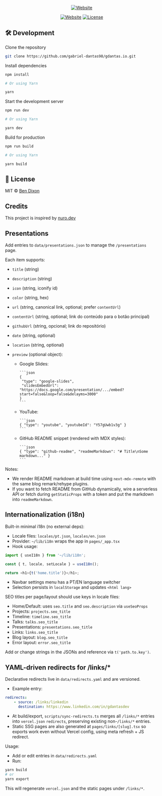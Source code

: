 <div align="center">

<a target="_blank" href="https://gdantas.com.br">
    <img alt='Website' src="./public/home-print.jpeg" />
</a>

[![Website](https://img.shields.io/badge/%20%F0%9F%8F%A1%20website-0072ff.svg?longCache=true&style=for-the-badge)](https://gdantas.com.br)
[![License](https://img.shields.io/badge/-mit-red.svg?longCache=true&style=for-the-badge)](https://github.com/tdemapp/website/blob/master/LICENSE)

</div>

## 🛠 Development

Clone the repository

```zsh
git clone https://github.com/gabriel-dantas98/gdantas.io.git
```

Install dependencies

```zsh
npm install

# Or using Yarn

yarn
```

Start the development server

```zsh
npm run dev

# Or using Yarn

yarn dev
```

Build for production

```zsh
npm run build

# Or using Yarn

yarn build
```

## 📄 License

MIT © [Ben Dixon](https://github.com/gabriel-dantas98/gdantas.io/blob/main/LICENSE)

## Credits

This project is inspired by [nuro.dev](https://github.com/NuroDev/nuro.dev)

## Presentations

Add entries to `data/presentations.json` to manage the `/presentations` page.

Each item supports:

-   `title` (string)
-   `description` (string)
-   `icon` (string, iconify id)
-   `color` (string, hex)
-   `url` (string, canonical link, optional; prefer `contentUrl`)
-   `contentUrl` (string, optional; link do conteúdo para o botão principal)
-   `githubUrl` (string, opcional; link do repositório)
-   `date` (string, optional)
-   `location` (string, optional)
-   `preview` (optional object):

    -   Google Slides:

            ```json
            {
             "type": "google-slides",
             "slidesEmbedUrl": "https://docs.google.com/presentation/.../embed?start=false&loop=false&delayms=3000"
            }
            ```

    -   YouTube:

            ```json
            { "type": "youtube", "youtubeId": "Y57gUwb1v3g" }
            ```

    -   GitHub README snippet (rendered with MDX styles):

            ```json
            { "type": "github-readme", "readmeMarkdown": "# Title\nSome markdown..." }
            ```

Notes:

-   We render README markdown at build time using `next-mdx-remote` with the same blog remark/rehype plugins.
-   If you want to fetch README from GitHub dynamically, wire a serverless API or fetch during `getStaticProps` with a token and put the markdown into `readmeMarkdown`.

## Internationalization (i18n)

Built-in minimal i18n (no external deps):

-   Locale files: `locales/pt.json`, `locales/en.json`
-   Provider: `~/lib/i18n` wraps the app in `pages/_app.tsx`
-   Hook usage:

```ts
import { useI18n } from '~/lib/i18n';

const { t, locale, setLocale } = useI18n();

return <h1>{t('home.title')}</h1>;
```

-   Navbar settings menu has a PT/EN language switcher
-   Selection persists in `localStorage` and updates `<html lang>`

SEO titles per page/layout should use keys in locale files:

-   Home/Default: uses `seo.title` and `seo.description` via `useSeoProps`
-   Projects: `projects.seo_title`
-   Timeline: `timeline.seo_title`
-   Talks: `talks.seo_title`
-   Presentations: `presentations.seo_title`
-   Links: `links.seo_title`
-   Blog layout: `blog.seo_title`
-   Error layout: `error.seo_title`

Add or change strings in the JSONs and reference via `t('path.to.key')`.

## YAML-driven redirects for /links/\*

Declarative redirects live in `data/redirects.yaml` and are versioned.

-   Example entry:

```yaml
redirects:
    - source: /links/linkedin
      destination: https://www.linkedin.com/in/gdantasdev
```

-   At build/export, `scripts/sync-redirects.ts` merges all `/links/*` entries into `vercel.json` `redirects`, preserving existing non-`/links/*` entries.
-   Static SSG pages are also generated at `pages/links/[slug].tsx` so exports work even without Vercel config, using meta refresh + JS redirect.

Usage:

-   Add or edit entries in `data/redirects.yaml`
-   Run:

```zsh
yarn build
# or
yarn export
```

This will regenerate `vercel.json` and the static pages under `/links/*`.
